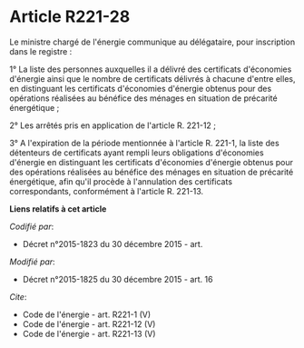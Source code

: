 # Article R221-28

Le ministre chargé de l'énergie communique au délégataire, pour inscription dans le registre : 

1° La liste des personnes auxquelles il a délivré des certificats d'économies d'énergie ainsi que le nombre de certificats
délivrés à chacune d'entre elles, en distinguant les certificats d'économies d'énergie obtenus pour des opérations réalisées
au bénéfice des ménages en situation de précarité énergétique ; 

2° Les arrêtés pris en application de l'article R. 221-12 ; 

3° A l'expiration de la période mentionnée à l'article R. 221-1, la liste des détenteurs de certificats ayant rempli leurs
obligations d'économies d'énergie en distinguant les certificats d'économies d'énergie obtenus pour des opérations réalisées
au bénéfice des ménages en situation de précarité énergétique, afin qu'il procède à l'annulation des certificats
correspondants, conformément à l'article R. 221-13.

**Liens relatifs à cet article**

_Codifié par_:

  - Décret n°2015-1823 du 30 décembre 2015 - art.

_Modifié par_:

  - Décret n°2015-1825 du 30 décembre 2015 - art. 16

_Cite_:

  - Code de l'énergie - art. R221-1 (V)
  - Code de l'énergie - art. R221-12 (V)
  - Code de l'énergie - art. R221-13 (V)
